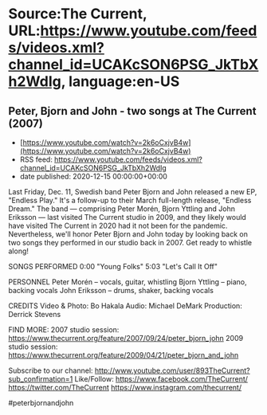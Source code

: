 # Source:The Current, URL:https://www.youtube.com/feeds/videos.xml?channel_id=UCAKcSON6PSG_JkTbXh2WdIg, language:en-US

## Peter, Bjorn and John - two songs at The Current (2007)
 - [https://www.youtube.com/watch?v=2k6oCxjvB4w](https://www.youtube.com/watch?v=2k6oCxjvB4w)
 - RSS feed: https://www.youtube.com/feeds/videos.xml?channel_id=UCAKcSON6PSG_JkTbXh2WdIg
 - date published: 2020-12-15 00:00:00+00:00

Last Friday, Dec. 11, Swedish band Peter Bjorn and John released a new EP, "Endless Play." It's a follow-up to their March full-length release, "Endless Dream." The band — comprising Peter Morén, Bjorn Yttling and John Eriksson — last visited The Current studio in 2009, and they likely would have visited The Current in 2020 had it not been for the pandemic. Nevertheless, we'll honor Peter Bjorn and John today by looking back on two songs they performed in our studio back in 2007. Get ready to whistle along! 

SONGS PERFORMED
0:00 "Young Folks"
5:03 "Let's Call It Off"

PERSONNEL
Peter Morén – vocals, guitar, whistling
Bjorn Yttling – piano, backing vocals 
John Eriksson – drums, shaker, backing vocals

CREDITS
Video & Photo: Bo Hakala
Audio: Michael DeMark
Production: Derrick Stevens

FIND MORE:
2007 studio session: https://www.thecurrent.org/feature/2007/09/24/peter_bjorn_john
2009 studio session: https://www.thecurrent.org/feature/2009/04/21/peter_bjorn_and_john

Subscribe to our channel:
http://www.youtube.com/user/893TheCurrent?sub_confirmation=1
Like/Follow:
https://www.facebook.com/TheCurrent/
https://twitter.com/TheCurrent
https://www.instagram.com/thecurrent/

#peterbjornandjohn

